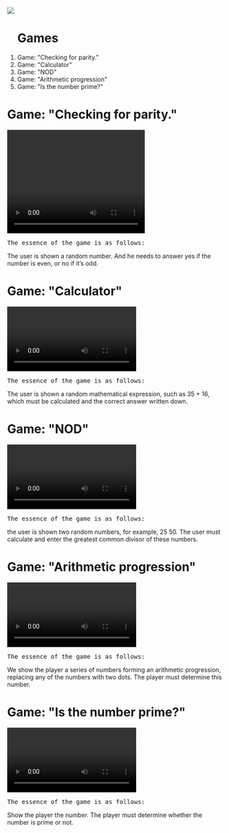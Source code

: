 <!DOCTYPE html>
<html lang="ru/en">
<head>
<a href="https://codeclimate.com/github/Gudvviin/frontend-project-lvl1/maintainability"><img src="https://api.codeclimate.com/v1/badges/9516922a0c070c4d257c/maintainability" /></a>
 <link rel="stylesheet" type="text/css" href="asciinema-player.css" />
 </head>
 <body>
 <ol><h1>Games</h1>
 <li>Game: "Checking for parity."</li>
<li>Game: "Calculator"</li>
<li>Game: "NOD"</li>
<li>Game: "Arithmetic progression"</li>
<li>Game: "Is the number prime?"</li>
 </ol>
  <h1>Game: "Checking for parity."</h1>  
  <asciinema-player src="/asciinema/demo.cast"></asciinema-player>
<script src="/js/asciinema-player.js"></script>
    <video width="320" height="240" controls>
    <asciinema-player src="/asciinema/demo.cast"></asciinema-player>
<script src="/js/asciinema-player.js"></script>
<src="https://asciinema.org/a/ed75kBcvdXJjPrJ6f26bz5bQe.svg" type="video/svg">
    </video>
   <p> <tt>The essence of the game is as follows:</tt></p>
   <p>The user is shown a random number. And he needs to answer yes if the number is even, or no if it’s odd.</p>
 <h1>Game: "Calculator"</h1>  
    <video controls>
    <source src="https://asciinema.org/a/ed75kBcvdXJjPrJ6f26bz5bQe"> 
    </video>
    <p> <tt>The essence of the game is as follows:</tt></p>
    <p>The user is shown a random mathematical expression, such as 35 + 16, which must be calculated and the correct answer written down.</p>
 <h1> Game: "NOD"</h1>  
    <video controls>
    <source src="https://asciinema.org/a/ed75kBcvdXJjPrJ6f26bz5bQe"> 
    </video> 
    <p> <tt>The essence of the game is as follows:</tt></p>
    <p>the user is shown two random numbers, for example, 25 50. The user must calculate and enter the greatest common divisor of these numbers.</p>
 <h1>Game: "Arithmetic progression"</h1>  
    <video controls>
    <source src="https://asciinema.org/a/ed75kBcvdXJjPrJ6f26bz5bQe"> 
    </video> 
    <p> <tt>The essence of the game is as follows:</tt></p>
    <p>We show the player a series of numbers forming an arithmetic progression, replacing any of the numbers with two dots. The player must determine this number.</p>
 <h1>Game: "Is the number prime?"</h1>  
    <video controls>
    <source src="https://asciinema.org/a/ed75kBcvdXJjPrJ6f26bz5bQe"> 
    </video>
    <p> <tt>The essence of the game is as follows:</tt></p>
    <p>Show the player the number. The player must determine whether the number is prime or not.</p>
</html>
</body>